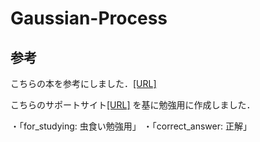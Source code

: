 # Gaussian-Process
## 参考
こちらの本を参考にしました．[[URL]](https://www.amazon.co.jp/dp/4061529269/)

こちらのサポートサイト[[URL]](https://ieeexplore.ieee.org/stamp/stamp.jsp?tp=&arnumber=8594029)
を基に勉強用に作成しました．

・「for_studying: 虫食い勉強用」
・「correct_answer: 正解」
